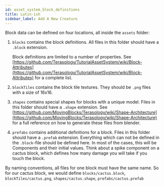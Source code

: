```yaml
---
id: asset_system_block_definitions
title: Latin-ish
sidebar_label: Add A New Creature
---
```


Block data can be defined on four locations, all inside the ```assets``` folder:

1. ```blocks``` contains the block definitions. All files in this folder should have a ```.block``` extension.

    Block definitions are limited to a number of properties. See [https://github.com/Terasology/TutorialAssetSystem/wiki/Block-Attributes](https://github.com/Terasology/TutorialAssetSystem/wiki/Block-Attributes) for a complete list.

2. ```blockTiles``` contains the block tile textures. They should be ```.png``` files with a size of 16x16.

3. ```shapes``` contains special shapes for blocks with a unique model. Files in this folder should have a ```.shape``` extension. See [https://github.com/MovingBlocks/Terasology/wiki/Shape-Architecture](https://github.com/MovingBlocks/Terasology/wiki/Shape-Architecture) for a full reference on how to generate these files from blender.

4. ```prefabs``` contains additional definitions for a block. Files in this folder should have a ```.prefab``` extension. Everything which can not be defined in the ```.block```-file should be defined here. In most of the cases, this will be Components and their initial values. Think about a spike component on a cactus block, which defines how many damage you will take if you touch the block.

By naming conventions, all files for one block must have the same name. So for our cactus block, we would define ```blocks/cactus.block```, ```blockTiles/cactus.png```, ```shapes/cactus.shape```, ```prefabs/cactus.prefab```
